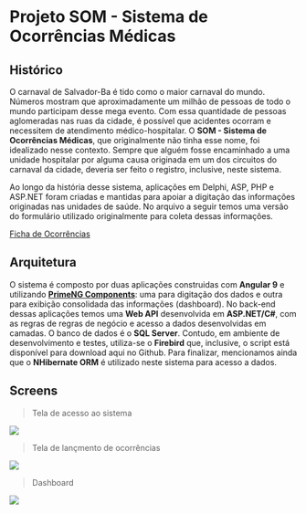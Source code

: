 # Projeto SOM - Sistema de Ocorrências Médicas

## Histórico

O carnaval de Salvador-Ba é tido como o maior carnaval do mundo. Números mostram que aproximadamente um milhão de pessoas de todo o mundo participam desse mega evento. Com essa quantidade de pessoas aglomeradas nas ruas da cidade, é possível que acidentes ocorram e necessitem de atendimento médico-hospitalar. O **SOM - Sistema de Ocorrências Médicas**, que originalmente não tinha esse nome, foi idealizado nesse contexto. Sempre que alguém fosse encaminhado a uma unidade hospitalar por alguma causa originada em um dos circuitos do carnaval da cidade, deveria ser feito o registro, inclusive, neste sistema.

Ao longo da história desse sistema, aplicações em Delphi, ASP, PHP e ASP.NET foram criadas e mantidas para apoiar a digitação das informações originadas nas unidades de saúde. No arquivo a seguir temos uma versão do formulário utilizado originalmente para coleta dessas informações.

[Ficha de Ocorrências](https://github.com/reginaldorsj/projeto_som/blob/master/Documentos/Ficha%20do%20Sistema.doc "Ficha de Ocorrências")

## Arquitetura

O sistema é composto por duas aplicações construidas com **Angular 9** e utilizando **[PrimeNG Components](https://www.primefaces.org/primeng/ "PrimeNG Components")**: uma para digitação dos dados e outra para exibição consolidada das informações (dashboard). No back-end dessas aplicações temos uma **Web API** desenvolvida em **ASP.NET/C#**, com as regras de regras de negócio e acesso a dados desenvolvidas em camadas. O banco de dados é o **SQL Server**. Contudo, em ambiente de desenvolvimento e testes, utiliza-se o **Firebird** que, inclusive, o script está disponível para download aqui no Github. Para finalizar, mencionamos ainda que o **NHibernate ORM** é utilizado neste sistema para acesso a dados.    

## Screens

> Tela de acesso ao sistema

![](http://sis.saude.ba.gov.br/SOM/assets/images/SOM.png)

> Tela de lançmento de ocorrências

![](http://sis.saude.ba.gov.br/SOM/assets/images/Ocorrencias.png)

> Dashboard

![](http://sis.saude.ba.gov.br/SOM/assets/images/Dashboard.png)

